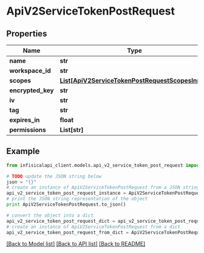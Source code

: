 # ApiV2ServiceTokenPostRequest


## Properties
Name | Type | Description | Notes
------------ | ------------- | ------------- | -------------
**name** | **str** |  | 
**workspace_id** | **str** |  | 
**scopes** | [**List[ApiV2ServiceTokenPostRequestScopesInner]**](ApiV2ServiceTokenPostRequestScopesInner.md) |  | 
**encrypted_key** | **str** |  | 
**iv** | **str** |  | 
**tag** | **str** |  | 
**expires_in** | **float** |  | 
**permissions** | **List[str]** |  | 

## Example

```python
from infisicalapi_client.models.api_v2_service_token_post_request import ApiV2ServiceTokenPostRequest

# TODO update the JSON string below
json = "{}"
# create an instance of ApiV2ServiceTokenPostRequest from a JSON string
api_v2_service_token_post_request_instance = ApiV2ServiceTokenPostRequest.from_json(json)
# print the JSON string representation of the object
print ApiV2ServiceTokenPostRequest.to_json()

# convert the object into a dict
api_v2_service_token_post_request_dict = api_v2_service_token_post_request_instance.to_dict()
# create an instance of ApiV2ServiceTokenPostRequest from a dict
api_v2_service_token_post_request_from_dict = ApiV2ServiceTokenPostRequest.from_dict(api_v2_service_token_post_request_dict)
```
[[Back to Model list]](../README.md#documentation-for-models) [[Back to API list]](../README.md#documentation-for-api-endpoints) [[Back to README]](../README.md)


